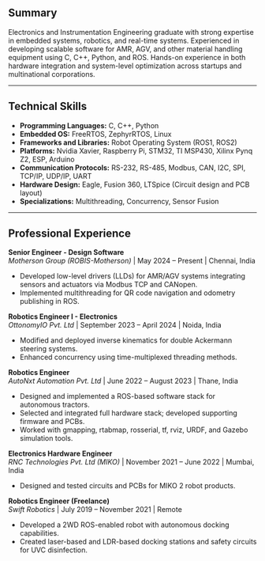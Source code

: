 ## Summary
Electronics and Instrumentation Engineering graduate with strong expertise in embedded systems, robotics, and real-time systems. Experienced in developing scalable software for AMR, AGV, and other material handling equipment using C, C++, Python, and ROS. Hands-on experience in both hardware integration and system-level optimization across startups and multinational corporations.

---

## Technical Skills

- **Programming Languages:** C, C++, Python
- **Embedded OS:** FreeRTOS, ZephyrRTOS, Linux
- **Frameworks and Libraries:** Robot Operating System (ROS1, ROS2)
- **Platforms:** Nvidia Xavier, Raspberry Pi, STM32, TI MSP430, Xilinx Pynq Z2, ESP, Arduino
- **Communication Protocols:** RS-232, RS-485, Modbus, CAN, I2C, SPI, TCP/IP, UDP/IP, UART
- **Hardware Design:** Eagle, Fusion 360, LTSpice (Circuit design and PCB layout)
- **Specializations:** Multithreading, Concurrency, Sensor Fusion

---

## Professional Experience

**Senior Engineer - Design Software**  
*Motherson Group (ROBIS-Motherson)* | May 2024 – Present | Chennai, India  
- Developed low-level drivers (LLDs) for AMR/AGV systems integrating sensors and actuators via Modbus TCP and CANopen.
- Implemented multithreading for QR code navigation and odometry publishing in ROS.

**Robotics Engineer I - Electronics**  
*OttonomyIO Pvt. Ltd* | September 2023 – April 2024 | Noida, India  
- Modified and deployed inverse kinematics for double Ackermann steering systems.
- Enhanced concurrency using time-multiplexed threading methods.

**Robotics Engineer**  
*AutoNxt Automation Pvt. Ltd* | June 2022 – August 2023 | Thane, India  
- Designed and implemented a ROS-based software stack for autonomous tractors.
- Selected and integrated full hardware stack; developed supporting firmware and PCBs.
- Worked with gmapping, rtabmap, rosserial, tf, rviz, URDF, and Gazebo simulation tools.

**Electronics Hardware Engineer**  
*RNC Technologies Pvt. Ltd (MIKO)* | November 2021 – June 2022 | Mumbai, India  
- Designed and tested circuits and PCBs for MIKO 2 robot products.

**Robotics Engineer (Freelance)**  
*Swift Robotics* | July 2019 – November 2021 | Remote  
- Developed a 2WD ROS-enabled robot with autonomous docking capabilities.
- Created laser-based and LDR-based docking stations and safety circuits for UVC disinfection.
